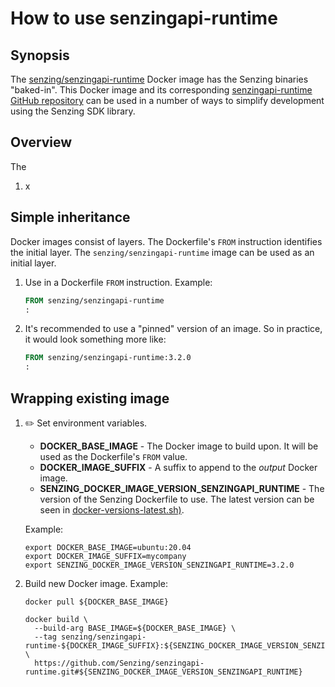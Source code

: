 # How to use senzingapi-runtime

## Synopsis

The
[senzing/senzingapi-runtime](https://hub.docker.com/r/senzing/senzingapi-runtime)
Docker image has the Senzing binaries "baked-in".
This Docker image and its corresponding
[senzingapi-runtime GitHub repository](https://github.com/Senzing/senzingapi-runtime)
can be used in a number of ways to simplify development using the Senzing SDK library.

## Overview

The

1. x

## Simple inheritance

Docker images consist of layers.
The Dockerfile's `FROM` instruction identifies the initial layer.
The `senzing/senzingapi-runtime` image can be used as an initial layer.

1. Use in a Dockerfile `FROM` instruction.
   Example:

    ```Dockerfile
    FROM senzing/senzingapi-runtime
    :
    ```

1. It's recommended to use a "pinned" version of an image.
   So in practice, it would look something more like:

    ```Dockerfile
    FROM senzing/senzingapi-runtime:3.2.0
    :
    ```

## Wrapping existing image

1. :pencil2: Set environment variables.

   - **DOCKER_BASE_IMAGE** - The Docker image to build upon.
     It will be used as the Dockerfile's `FROM` value.
   - **DOCKER_IMAGE_SUFFIX** - A suffix to append to the *output* Docker image.
   - **SENZING_DOCKER_IMAGE_VERSION_SENZINGAPI_RUNTIME** - The version of the Senzing Dockerfile to use.
     The latest version can be seen in
     [docker-versions-latest.sh)](https://github.com/Senzing/knowledge-base/blob/main/lists/docker-versions-latest.sh).

   Example:

    ```console
    export DOCKER_BASE_IMAGE=ubuntu:20.04
    export DOCKER_IMAGE_SUFFIX=mycompany
    export SENZING_DOCKER_IMAGE_VERSION_SENZINGAPI_RUNTIME=3.2.0
    ```

1. Build new Docker image.
   Example:

    ```console
    docker pull ${DOCKER_BASE_IMAGE}

    docker build \
      --build-arg BASE_IMAGE=${DOCKER_BASE_IMAGE} \
      --tag senzing/senzingapi-runtime-${DOCKER_IMAGE_SUFFIX}:${SENZING_DOCKER_IMAGE_VERSION_SENZINGAPI_RUNTIME} \
      https://github.com/Senzing/senzingapi-runtime.git#${SENZING_DOCKER_IMAGE_VERSION_SENZINGAPI_RUNTIME}
    ```
